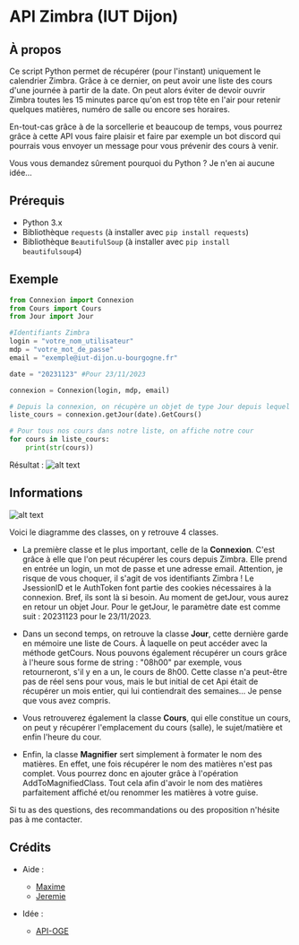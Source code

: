 # API Zimbra (IUT Dijon)

## À propos
Ce script Python permet de récupérer (pour l'instant) uniquement le calendrier Zimbra. Grâce à ce dernier, on peut avoir une liste des cours d'une journée à partir de la date. On peut alors éviter de devoir ouvrir Zimbra toutes les 15 minutes parce qu'on est trop tête en l'air pour retenir quelques matières, numéro de salle ou encore ses horaires.

En-tout-cas grâce à de la sorcellerie et beaucoup de temps, vous pourrez grâce à cette API vous faire plaisir et faire par exemple un bot discord qui pourrais vous envoyer un message pour vous prévenir des cours à venir.

Vous vous demandez sûrement pourquoi du Python ? Je n'en ai aucune idée...

## Prérequis
- Python 3.x
- Bibliothèque `requests` (à installer avec `pip install requests`)
- Bibliothèque `BeautifulSoup` (à installer avec `pip install beautifulsoup4`)

## Exemple
```python
from Connexion import Connexion
from Cours import Cours
from Jour import Jour

#Identifiants Zimbra
login = "votre_nom_utilisateur"
mdp = "votre_mot_de_passe"
email = "exemple@iut-dijon.u-bourgogne.fr"

date = "20231123" #Pour 23/11/2023

connexion = Connexion(login, mdp, email)

# Depuis la connexion, on récupère un objet de type Jour depuis lequel on récupère tous les cours
liste_cours = connexion.getJour(date).GetCours()

# Pour tous nos cours dans notre liste, on affiche notre cour
for cours in liste_cours:
    print(str(cours))

```
Résultat :
![alt text](https://i.imgur.com/6qSyWuE.png)

## Informations
![alt text](https://i.imgur.com/JWq9e1d.png)

Voici le diagramme des classes, on y retrouve 4 classes.

- La première classe et le plus important, celle de la **Connexion**. C'est grâce à elle que l'on peut récupérer les cours depuis Zimbra. Elle prend en entrée un login, un mot de passe et une adresse email. Attention, je risque de vous choquer, il s'agit de vos identifiants Zimbra ! Le JsessionID et le AuthToken font partie des cookies nécessaires à la connexion. Bref, ils sont là si besoin. Au moment de getJour, vous aurez en retour un objet Jour. Pour le getJour, le paramètre date est comme suit : 20231123 pour le 23/11/2023.

- Dans un second temps, on retrouve la classe **Jour**, cette dernière garde en mémoire une liste de Cours. À laquelle on peut accéder avec la méthode getCours. Nous pouvons également récupérer un cours grâce à l'heure sous forme de string : "08h00" par exemple, vous retourneront, s'il y en a un, le cours de 8h00. Cette classe n'a peut-être pas de réel sens pour vous, mais le but initial de cet Api était de récupérer un mois entier, qui lui contiendrait des semaines... Je pense que vous avez compris.

- Vous retrouverez également la classe **Cours**, qui elle constitue un cours, on peut y récupérer l'emplacement du cours (salle), le sujet/matière et enfin l'heure du cour.

- Enfin, la classe **Magnifier** sert simplement à formater le nom des matières. En effet, une fois récupérer le nom des matières n'est pas complet. Vous pourrez donc en ajouter grâce à l'opération AddToMagnifiedClass. Tout cela afin d'avoir le nom des matières parfaitement affiché et/ou renommer les matières à votre guise.

Si tu as des questions, des recommandations ou des proposition n'hésite pas à me contacter.

## Crédits
- Aide :
    - [Maxime](https://github.com/MaximeLAFFAYE)
    - [Jeremie](https://github.com/JeremieVIEIRA)


- Idée : 
    - [API-OGE](https://github.com/Nicooow/API-OGE)


